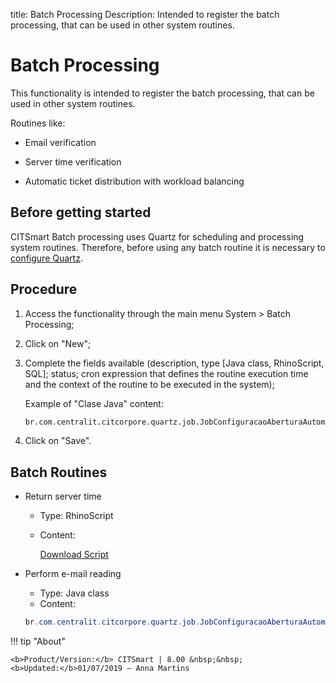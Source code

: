 title: Batch Processing
Description: Intended to register the batch processing, that can be used in other system routines.
# Batch Processing

This functionality is intended to register the batch processing, that can be
used in other system routines.

Routines like:

   - Email verification
   
   - Server time verification
   
   - Automatic ticket distribution with workload balancing 
   
## Before getting started

CITSmart Batch processing uses Quartz for scheduling and processing system routines. Therefore, before using any batch routine it is necessary to [configure Quartz][3].   

Procedure
-------------

1.  Access the functionality through the main menu System \> Batch Processing;

2.  Click on "New";

3.  Complete the fields available (description, type [Java class, RhinoScript,
    SQL]; status; cron expression that defines the routine execution time and
    the context of the routine to be executed in the system);
    
    Example of "Clase Java" content:
    ```html
    br.com.centralit.citcorpore.quartz.job.JobConfiguracaoAberturaAutomaticaViaEmail
    ```

4.  Click on "Save".

Batch Routines
------------------

-   Return server time

    -   Type: RhinoScript
    -   Content:
    
        [Download Script][2]

-   Perform e-mail reading

    -   Type: Java class
    -   Content:
    
    ```java
    br.com.centralit.citcorpore.quartz.job.JobConfiguracaoAberturaAutomaticaViaEmail
    ```


!!! tip "About"

    <b>Product/Version:</b> CITSmart | 8.00 &nbsp;&nbsp;
    <b>Updated:</b>01/07/2019 – Anna Martins



[1]:/en-us/citsmart-platform-8/platform-administration/configuring-automatic-actions/images/verify-email.txt
[2]:/en-us/citsmart-platform-8/platform-administration/configuring-automatic-actions/images/server-time.txt
[3]:/en-us/citsmart-platform-8/get-started/installation-and-upgrade/perform-installation.html#configuracao-do-quartz
